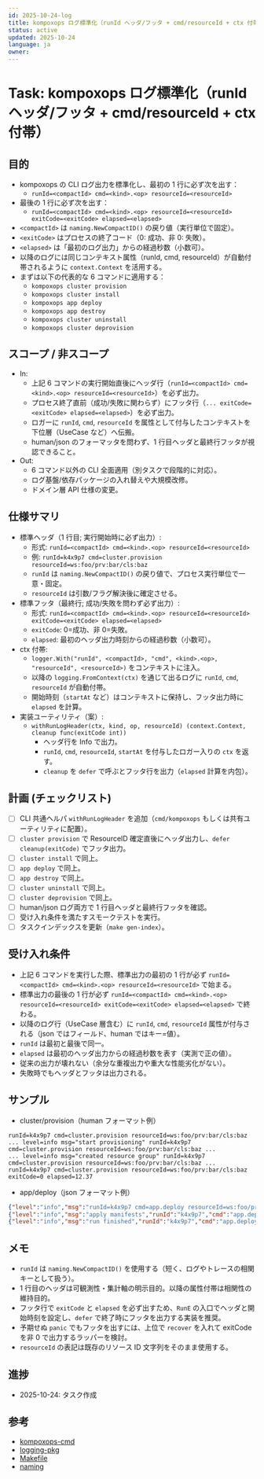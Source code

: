 ```yaml
---
id: 2025-10-24-log
title: kompoxops ログ標準化（runId ヘッダ/フッタ + cmd/resourceId + ctx 付帯）
status: active
updated: 2025-10-24
language: ja
owner:
---
```

# Task: kompoxops ログ標準化（runId ヘッダ/フッタ + cmd/resourceId + ctx 付帯）

## 目的

- kompoxops の CLI ログ出力を標準化し、最初の 1 行に必ず次を出す：
  - `runId=<compactId> cmd=<kind>.<op> resourceId=<resourceId>`
- 最後の 1 行に必ず次を出す：
  - `runId=<compactId> cmd=<kind>.<op> resourceId=<resourceId> exitCode=<exitCode> elapsed=<elapsed>`
- `<compactId>` は `naming.NewCompactID()` の戻り値（実行単位で固定）。
- `<exitCode>` はプロセスの終了コード（0: 成功、非 0: 失敗）。
- `<elapsed>` は「最初のログ出力」からの経過秒数（小数可）。
- 以降のログには同じコンテキスト属性（runId, cmd, resourceId）が自動付帯されるように `context.Context` を活用する。
- まずは以下の代表的な 6 コマンドに適用する：
  - `kompoxops cluster provision`
  - `kompoxops cluster install`
  - `kompoxops app deploy`
  - `kompoxops app destroy`
  - `kompoxops cluster uninstall`
  - `kompoxops cluster deprovision`

## スコープ / 非スコープ

- In:
  - 上記 6 コマンドの実行開始直後にヘッダ行（`runId=<compactId> cmd=<kind>.<op> resourceId=<resourceId>`）を必ず出力。
  - プロセス終了直前（成功/失敗に関わらず）にフッタ行（`... exitCode=<exitCode> elapsed=<elapsed>`）を必ず出力。
  - ロガーに `runId`, `cmd`, `resourceId` を属性として付与したコンテキストを下位層（UseCase など）へ伝搬。
  - human/json のフォーマッタを問わず、1 行目ヘッダと最終行フッタが視認できること。
- Out:
  - 6 コマンド以外の CLI 全面適用（別タスクで段階的に対応）。
  - ログ基盤/依存パッケージの入れ替えや大規模改修。
  - ドメイン層 API 仕様の変更。

## 仕様サマリ

- 標準ヘッダ（1 行目; 実行開始時に必ず出力）:
  - 形式: `runId=<compactId> cmd=<kind>.<op> resourceId=<resourceId>`
  - 例: `runId=k4x9p7 cmd=cluster.provision resourceId=ws:foo/prv:bar/cls:baz`
  - `runId` は `naming.NewCompactID()` の戻り値で、プロセス実行単位で一意・固定。
  - `resourceId` は引数/フラグ解決後に確定させる。
- 標準フッタ（最終行; 成功/失敗を問わず必ず出力）:
  - 形式: `runId=<compactId> cmd=<kind>.<op> resourceId=<resourceId> exitCode=<exitCode> elapsed=<elapsed>`
  - `exitCode`: 0=成功、非 0=失敗。
  - `elapsed`: 最初のヘッダ出力時刻からの経過秒数（小数可）。
- ctx 付帯:
  - `logger.With("runId", <compactId>, "cmd", <kind>.<op>, "resourceId", <resourceId>)` をコンテキストに注入。
  - 以降の `logging.FromContext(ctx)` を通じて出るログに `runId`, `cmd`, `resourceId` が自動付帯。
  - 開始時刻（`startAt` など）はコンテキストに保持し、フッタ出力時に `elapsed` を計算。
- 実装ユーティリティ（案）:
  - `withRunLogHeader(ctx, kind, op, resourceId) (context.Context, cleanup func(exitCode int))`
    - ヘッダ行を Info で出力。
    - `runId`, `cmd`, `resourceId`, `startAt` を付与したロガー入りの `ctx` を返す。
    - `cleanup` を `defer` で呼ぶとフッタ行を出力（`elapsed` 計算を内包）。

## 計画 (チェックリスト)

- [ ] CLI 共通ヘルパ `withRunLogHeader` を追加（`cmd/kompoxops` もしくは共有ユーティリティに配置）。
- [ ] `cluster provision` で ResourceID 確定直後にヘッダ出力し、`defer cleanup(exitCode)` でフッタ出力。
- [ ] `cluster install` で同上。
- [ ] `app deploy` で同上。
- [ ] `app destroy` で同上。
- [ ] `cluster uninstall` で同上。
- [ ] `cluster deprovision` で同上。
- [ ] human/json ログ両方で 1 行目ヘッダと最終行フッタを確認。
- [ ] 受け入れ条件を満たすスモークテストを実行。
- [ ] タスクインデックスを更新（`make gen-index`）。

## 受け入れ条件

- 上記 6 コマンドを実行した際、標準出力の最初の 1 行が必ず `runId=<compactId> cmd=<kind>.<op> resourceId=<resourceId>` で始まる。
- 標準出力の最後の 1 行が必ず `runId=<compactId> cmd=<kind>.<op> resourceId=<resourceId> exitCode=<exitCode> elapsed=<elapsed>` で終わる。
- 以降のログ行（UseCase 層含む）に `runId`, `cmd`, `resourceId` 属性が付与される（json ではフィールド、human ではキー=値）。
- `runId` は最初と最後で同一。
- `elapsed` は最初のヘッダ出力からの経過秒数を表す（実測で正の値）。
- 従来の出力が壊れない（余分な重複出力や重大な性能劣化がない）。
- 失敗時でもヘッダとフッタは出力される。

## サンプル

- cluster/provision（human フォーマット例）

```
runId=k4x9p7 cmd=cluster.provision resourceId=ws:foo/prv:bar/cls:baz
... level=info msg="start provisioning" runId=k4x9p7 cmd=cluster.provision resourceId=ws:foo/prv:bar/cls:baz ...
... level=info msg="created resource group" runId=k4x9p7 cmd=cluster.provision resourceId=ws:foo/prv:bar/cls:baz ...
runId=k4x9p7 cmd=cluster.provision resourceId=ws:foo/prv:bar/cls:baz exitCode=0 elapsed=12.37
```

- app/deploy（json フォーマット例）

```json
{"level":"info","msg":"runId=k4x9p7 cmd=app.deploy resourceId=ws:foo/prv:bar/cls:baz/app:myapp"}
{"level":"info","msg":"apply manifests","runId":"k4x9p7","cmd":"app.deploy","resourceId":"ws:foo/prv:bar/cls:baz/app:myapp"}
{"level":"info","msg":"run finished","runId":"k4x9p7","cmd":"app.deploy","resourceId":"ws:foo/prv:bar/cls:baz/app:myapp","exitCode":0,"elapsed":8.02}
```

## メモ

- `runId` は `naming.NewCompactID()` を使用する（短く、ログやトレースの相関キーとして扱う）。
- 1 行目のヘッダは可観測性・集計軸の明示目的。以降の属性付帯は相関性の維持目的。
- フッタ行で `exitCode` と `elapsed` を必ず出すため、`RunE` の入口でヘッダと開始時刻を設定し、`defer` で終了時にフッタを出力する実装を推奨。
- 予期せぬ `panic` でもフッタを出すには、上位で `recover` を入れて exitCode を非 0 で出力するラッパーを検討。
- `resourceId` の表記は既存のリソース ID 文字列をそのまま使用する。

## 進捗

- 2025-10-24: タスク作成

## 参考

- [kompoxops-cmd]
- [logging-pkg]
- [Makefile]
 - [naming]

[kompoxops-cmd]: ../../cmd/kompoxops
[logging-pkg]: ../../internal/logging
[Makefile]: ../../Makefile
[naming]: ../../internal/naming
